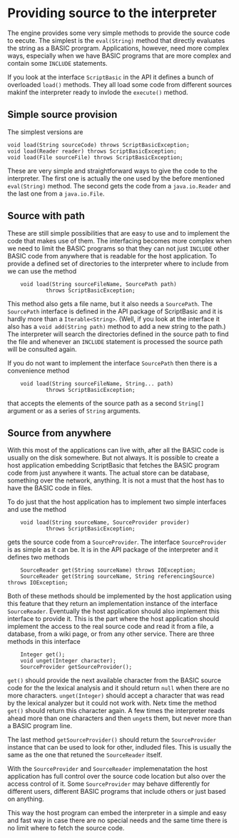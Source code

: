 # Providing source to the interpreter

The engine provides some very simple methods to provide the source
code to eecute. The simplest is the `eval(String)` method that
directly evaluates the string as a BASIC prorgram. Applications,
however, need more complex ways, especially when we have
BASIC programs that are more complex and contain some `INCLUDE`
statements.

If you look at the interface `ScriptBasic` in the API it defines
a bunch of overloaded `load()` methods. They all load some
code from different sources makinf the interpreter ready to
invlode the `execute()` method.

## Simple source provision

The simplest versions are

```
void load(String sourceCode) throws ScriptBasicException;
void load(Reader reader) throws ScriptBasicException;
void load(File sourceFile) throws ScriptBasicException;
```

These are very simple and straightforward ways to give the code to
the interpreter. The first one is actually the one used by the
before mentioned `eval(String)` method. The second gets the
code from a `java.io.Reader` and the last one from a `java.io.File`.

## Source with path

These are still simple possibilities that are easy to use and to
implement the code that makes use of them. The interfacing becomes
more complex when we need to limit the BASIC programs so that they
can not just `INCLUDE` other BASIC code from anywhere that is
readable for the host application. To provide a defined set of
directories to the interpreter where to include from we can use the
method

```
    void load(String sourceFileName, SourcePath path)
            throws ScriptBasicException;
```

This method also gets a file name, but it also needs a `SourcePath`.
The `SourcePath` interface is defined in the API package of ScriptBasic
and it is hardly more than a `Iterable<String>`. (Well, if you look at
the interface it also has a `void add(String path)` method to add
a new string to the path.) The interpreter will search the directories
defined in the source path to find the file and whenever an `INCLUDE`
statement is processed the source path will be consulted again.

If you do not want to implement the interface `SourcePath` then
there is a convenience method

```
    void load(String sourceFileName, String... path)
            throws ScriptBasicException;
```

that accepts the elements of the source path as a second `String[]`
argument or as a series of `String` arguments.

## Source from anywhere

With this most of the applications can live with, after all the BASIC
code is usually on the disk somewhere. But not always. It is possible to
create a host application embedding ScriptBasic that fetches the BASIC
program code from just anywhere it wants. The actual store can be
database, something over the network, anything. It is not a must that
the host has to have the BASIC code in files.

To do just that the host application has to implement two simple
interfaces and use the method

```
    void load(String sourceName, SourceProvider provider)
            throws ScriptBasicException;
```

gets the source code from a `SourceProvider`. The interface `SourceProvider`
is as simple as it can be. It is in the API package of the interpreter
and it defines two methods

```
    SourceReader get(String sourceName) throws IOException;
    SourceReader get(String sourceName, String referencingSource) throws IOException;
```

Both of these methods should be implemented by the host application
using this feature that they return an implementation instance
of the interface `SourceReader`. Eventually the host application
should also implement this interface to provide it. This is the
part where the host application should implement the access to the
real source code and read it from a file, a database, from a wiki page,
or from any other service. There are three methods in this interface

```
    Integer get();
    void unget(Integer character);
    SourceProvider getSourceProvider();
```

`get()` should provide the next available character from the BASIC source code
for the the lexical analysis and it should return `null` when there are no more
characters. `unget(Integer)` should accept a character that was read by the
lexical analyzer but it could not work with. Netx time the method `get()` should
return this character again. A few times the interpreter reads ahead more
than one characters and then `unget`s them, but never more than a BASIC program line.

The last method `getSourceProvider()` should return the `SourceProvider`
instance that can be used to look for other, indluded files. This is
usually the same as the one that retuned the `SourceReader` itself.

With the `SourceProvider` and `SourceReader` implemenatation the host
application has full control over the source code location but also
over the access control of it. Some `SourceProvider` may behave differently
for different users, different BASIC programs that include others or
just based on anything.

This way the host program can embed the interpreter in a simple and easy and
fast way in case there are no special needs and the same time there is
no limit where to fetch the source code.